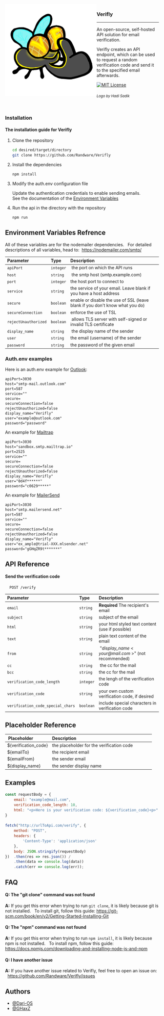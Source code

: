 <img align="left" width="300" src="https://raw.githubusercontent.com/Randware/Verifly/main/.github/img/verifly-logo%20(by%20Hadi%20Sadik).png" alt="The Verifly logo">

### Verifly
---
An open-source, self-hosted API solution for email verification.

Verifly creates an API endpoint, which can be used to request a random verification code and send it to the specified email afterwards.

[![MIT License](https://img.shields.io/badge/License-MIT-green.svg)](https://choosealicense.com/licenses/mit/)

<sub><i>Logo by Hadi Sadik</i></sub>

<br clear="left"/>

### Installation

#### The installation guide for Verifly

1. Clone the repository

    ```bash
    cd desired/target/directory
    git clone https://github.com/Randware/Verifly
    ```
2. Install the dependencies 

    ```bash
    npm install
    ```
3. Modify the auth.env configuration file
   
    Update the authentication credentials to enable sending emails.  
    See the documentation of the [Environment Variables](#environment-variables-refrence)
    
4. Run the api in the directory with the repository

    ```bash
    npm run
    ```

## Environment Variables Refrence

All of these variables are for the nodemailer dependencies.  
For detailed descriptions of all variables, head to: 
https://nodemailer.com/smtp/

| Parameter | Type     | Description                |
| :-------- | :------- | :------------------------- |
| `apiPort` | `integer` |  the port on which the API runs |
| `host` | `string` |  the smtp host (smtp.example.com) |
| `port` | `integer` | the host port to connect to |
| `service` | `string` | the service of your email. Leave blank if you have a host address|
| `secure` | `boolean` | enable or disable the use of SSL (leave blank if you don't know what you do) |
| `secureConnection` | `boolean` | enforce the use of TSL |
| `rejectUnauthorized` | `boolean` |  allows TLS server with self-signed or invalid TLS certificate |
| `display_name` | `string` |  the display name of the sender |
| `user` | `string` | the email (username) of the sender |
| `password` | `string` | the password of the given email |


### Auth.env examples

Here is an auth.env example for [Outlook](https://outlook.com/):
```env
apiPort=3030
host="smtp-mail.outlook.com"
port=587
service=""
secure=
secureConnection=false
rejectUnauthorized=false
display_name="Verifly"
user="example@outlook.com"
password="password"

```

An example for [Mailtrap](https://mailtrap.io/)  
```env
apiPort=3030
host="sandbox.smtp.mailtrap.io"
port=2525
service=""
secure=
secureConnection=false
rejectUnauthorized=false
display_name="Verifly"
user="0d4f******"
password="c0629*****"
```

An example for [MailerSend](https://www.mailersend.com/)
```env
apiPort=3030
host="smtp.mailersend.net"
port=587
service=""
secure=
secureConnection=false
rejectUnauthorized=false
display_name="Verifly"
user="ex_ample@trial-XXX.mlsender.net"
password="gGHqZR9t*******"

```

## API Reference

#### Send the verification code

```http
  POST /verify
```

| Parameter | Type     | Description                |
| :-------- | :------- | :------------------------- |
| `email` | `string` | **Required** The recipient's email |
| `subject` | `string` | subject of the email |
| `html` | `string` | your html styled text content (use if possible)|
| `text` | `string` | plain text content of the email |
| `from` | `string` |  "_display_name_ < _your@mail.com_ >" (not recommended) |
| `cc` | `string` |  the cc for the mail |
| `bcc` | `string` | the cc for the mail |
| `verification_code_length` | `integer` | the lengh of the verification code |
| `verification_code` | `string` | your own custom verification code, if desired |
| `verification_code_special_chars` | `boolean` | include special characters in verification code |

## Placeholder Reference

| Placeholder             | Description                                                                |
| ----------------- | ------------------------------------------------------------------ |
| ${verification_code} | the placeholder for the verification code |
| ${emailTo} | the recipient email |
| ${emailFrom} | the sender email |
| ${display_name} | the sender display name |


## Examples

```javascript
const requestBody = {
    email: "example@mail.com",
    verification_code_length: 10,
    html: "<p>Here is your verification code: ${verification_code}<p>"
}

fetch("http://urlToApi.com/verify", {
    method: "POST",
    headers: {
        'Content-Type': 'application/json'
    },
    body: JSON.stringify(requestBody)
})  .then(res => res.json()) /
    .then(data => console.log(data))
    .catch(err => console.log(err));
```

## FAQ

#### Q: The "git clone" command was not found

**A:** If you get this error when trying to run ```git clone```, it is likely because git is not installed.  
To install git, follow this guide:
https://git-scm.com/book/en/v2/Getting-Started-Installing-Git

#### Q: The "npm" command was not found

**A:** If you get this error when trying to run ```npm install```, it is likely because npm is not installed.  
To install npm, follow this guide:  
https://docs.npmjs.com/downloading-and-installing-node-js-and-npm

#### Q: I have another issue

**A:** If you have another issue related to Verifly, feel free to open an issue on:  
https://github.com/Randware/Verifly/issues

## Authors

- [@Dari-OS](https://www.github.com/Dari-OS)
- [@GHaxZ](https://www.github.com/GHaxZ)


